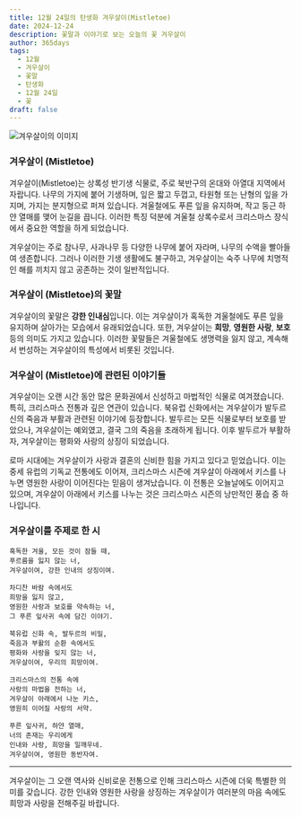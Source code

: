 ```yaml
---
title: 12월 24일의 탄생화 겨우살이(Mistletoe)
date: 2024-12-24
description: 꽃말과 이야기로 보는 오늘의 꽃 겨우살이
author: 365days
tags:
  - 12월
  - 겨우살이
  - 꽃말
  - 탄생화
  - 12월 24일
  - 꽃
draft: false
---
```



![겨우살이의 이미지](https://cdn.pixabay.com/photo/2012/02/24/10/17/mistletoe-berries-16393_640.jpg#center)


### 겨우살이 (Mistletoe)

겨우살이(Mistletoe)는 상록성 반기생 식물로, 주로 북반구의 온대와 아열대 지역에서 자랍니다. 나무의 가지에 붙어 기생하며, 잎은 짧고 두껍고, 타원형 또는 난형의 잎을 가지며, 가지는 분지형으로 퍼져 있습니다. 겨울철에도 푸른 잎을 유지하며, 작고 둥근 하얀 열매를 맺어 눈길을 끕니다. 이러한 특징 덕분에 겨울철 상록수로서 크리스마스 장식에서 중요한 역할을 하게 되었습니다.

겨우살이는 주로 참나무, 사과나무 등 다양한 나무에 붙어 자라며, 나무의 수액을 빨아들여 생존합니다. 그러나 이러한 기생 생활에도 불구하고, 겨우살이는 숙주 나무에 치명적인 해를 끼치지 않고 공존하는 것이 일반적입니다. 

### 겨우살이 (Mistletoe)의 꽃말

겨우살이의 꽃말은 **강한 인내심**입니다. 이는 겨우살이가 혹독한 겨울철에도 푸른 잎을 유지하며 살아가는 모습에서 유래되었습니다. 또한, 겨우살이는 **희망**, **영원한 사랑**, **보호** 등의 의미도 가지고 있습니다. 이러한 꽃말들은 겨울철에도 생명력을 잃지 않고, 계속해서 번성하는 겨우살이의 특성에서 비롯된 것입니다.

### 겨우살이 (Mistletoe)에 관련된 이야기들

겨우살이는 오랜 시간 동안 많은 문화권에서 신성하고 마법적인 식물로 여겨졌습니다. 특히, 크리스마스 전통과 깊은 연관이 있습니다. 북유럽 신화에서는 겨우살이가 발두르 신의 죽음과 부활과 관련된 이야기에 등장합니다. 발두르는 모든 식물로부터 보호를 받았으나, 겨우살이는 예외였고, 결국 그의 죽음을 초래하게 됩니다. 이후 발두르가 부활하자, 겨우살이는 평화와 사랑의 상징이 되었습니다.

로마 시대에는 겨우살이가 사랑과 결혼의 신비한 힘을 가지고 있다고 믿었습니다. 이는 중세 유럽의 기독교 전통에도 이어져, 크리스마스 시즌에 겨우살이 아래에서 키스를 나누면 영원한 사랑이 이어진다는 믿음이 생겨났습니다. 이 전통은 오늘날에도 이어지고 있으며, 겨우살이 아래에서 키스를 나누는 것은 크리스마스 시즌의 낭만적인 풍습 중 하나입니다.

### 겨우살이를 주제로 한 시

	혹독한 겨울, 모든 것이 잠들 때,  
	푸르름을 잃지 않는 너,  
	겨우살이여, 강한 인내의 상징이여.
	
	차디찬 바람 속에서도  
	희망을 잃지 않고,  
	영원한 사랑과 보호를 약속하는 너,  
	그 푸른 잎사귀 속에 담긴 이야기.
	
	북유럽 신화 속, 발두르의 비밀,  
	죽음과 부활의 순환 속에서도  
	평화와 사랑을 잊지 않는 너,  
	겨우살이여, 우리의 희망이여.
	
	크리스마스의 전통 속에  
	사랑의 마법을 전하는 너,  
	겨우살이 아래에서 나눈 키스,  
	영원히 이어질 사랑의 서약.
	
	푸른 잎사귀, 하얀 열매,  
	너의 존재는 우리에게  
	인내와 사랑, 희망을 일깨우네.  
	겨우살이여, 영원한 동반자여.

---

겨우살이는 그 오랜 역사와 신비로운 전통으로 인해 크리스마스 시즌에 더욱 특별한 의미를 갖습니다. 강한 인내와 영원한 사랑을 상징하는 겨우살이가 여러분의 마음 속에도 희망과 사랑을 전해주길 바랍니다.


